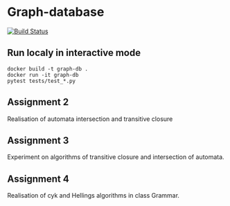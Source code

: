 # Graph-database

[![Build Status](https://travis-ci.org/artemlunev2000/Graph-database.svg?branch=task01)](https://travis-ci.org/artemlunev2000/Graph-database)

## Run localy in interactive mode

```
docker build -t graph-db .
docker run -it graph-db
pytest tests/test_*.py

```
## Assignment 2
Realisation of automata intersection and transitive closure

## Assignment 3
Experiment on algorithms of transitive closure and intersection of automata.

## Assignment 4
Realisation of cyk and Hellings algorithms in class Grammar.